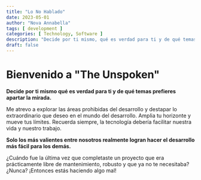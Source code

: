 ```yaml
---
title: "Lo No Hablado"
date: 2023-05-01
author: "Nova Annabella"
tags: [ development ]
categories: [ Technology, Software ]
description: "Decide por ti mismo, qué es verdad para ti y de qué temas prefieres apartar la vista"
draft: false
---
```



# Bienvenido a "The Unspoken"

**Decide por ti mismo qué es verdad para ti y de qué temas prefieres apartar la mirada.**

Me atrevo a explorar las áreas prohibidas del desarrollo y destapar lo extraordinario que deseo en el mundo del desarrollo.
Amplia tu horizonte y mueve tus límites.
Recuerda siempre, la tecnología debería facilitar nuestra vida y nuestro trabajo.

**Solo los más valientes entre nosotros realmente logran hacer el desarrollo más fácil para los demás.**

¿Cuándo fue la última vez que completaste un proyecto que era prácticamente libre de mantenimiento, robusto y que ya no te necesitaba? ¿Nunca? ¡Entonces estás haciendo algo mal!
